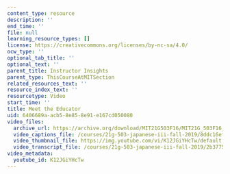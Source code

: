 ```yaml
---
content_type: resource
description: ''
end_time: ''
file: null
learning_resource_types: []
license: https://creativecommons.org/licenses/by-nc-sa/4.0/
ocw_type: ''
optional_tab_title: ''
optional_text: ''
parent_title: Instructor Insights
parent_type: ThisCourseAtMITSection
related_resources_text: ''
resource_index_text: ''
resourcetype: Video
start_time: ''
title: Meet the Educator
uid: 6406689a-acb5-8e85-8e91-e167cd050080
video_files:
  archive_url: https://archive.org/download/MIT21G503F16/MIT21G_503F16_track01_en_300k.mp4
  video_captions_file: /courses/21g-503-japanese-iii-fall-2019/8ddc16ef66c452aca65a732c8ee94c32_K12JGiYHcTw.vtt
  video_thumbnail_file: https://img.youtube.com/vi/K12JGiYHcTw/default.jpg
  video_transcript_file: /courses/21g-503-japanese-iii-fall-2019/2b37758e5dba4a0a32ebbcfd1f835565_K12JGiYHcTw.pdf
video_metadata:
  youtube_id: K12JGiYHcTw
---
```

